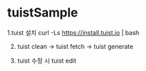 # tuistSample

1.tuist 설치
  curl -Ls https://install.tuist.io | bash

2. tuist clean -> tuist fetch -> tuist generate

3. tuist 수정 시 tuist edit
